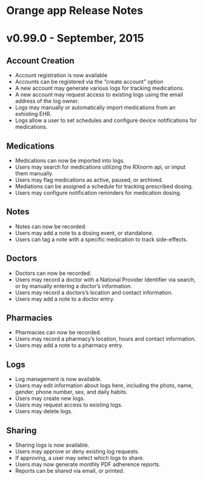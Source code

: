 # Orange app Release Notes

# v0.99.0 - September, 2015

## Account Creation
- Account registration is now available
- Accounts can be registered via the “create account” option
- A new account may generate various logs for tracking medications.
- A new account may request access to existing logs using the email address of the log owner.
- Logs may manually or automatically import medications from an exhisting EHR.
- Logs allow a user to set schedules and configure device notifications for medications.

## Medications
- Medications can now be imported into logs.
- Users may search for medications utilizing the RXnorm api, or imput them manually.
- Users may flag medications as active, paused, or archived.
- Mediations can be assigned a schedule for tracking prescribed dosing.
- Users may configure notification reminders for medication dosing.

## Notes
- Notes can now be recorded.
- Users may add a note to a dosing event, or standalone.
- Users can tag a note with a specific medication to track side-effects.

## Doctors
- Doctors can now be recorded.
- Users may record a doctor with a National Provider Identifier via search, or by manually entering a doctor’s information.
- Users may record a doctors’s location and contact information.
- Users may add a note to a doctor entry.

## Pharmacies
- Pharmacies can now be recorded.
- Users may record a pharmacy’s location, hours and contact information.
- Users may add a note to a pharmacy entry.

## Logs
- Log management is now available.
- Users may edit information about logs here, including the photo, name, gender, phone number, sex, and daily habits.
- Users may create new logs.
- Users may request access to existing logs.
- Users may delete logs.

## Sharing
- Sharing logs is now available.
- Users may approve or deny existing log requests.
- If approving, a user may select which logs to share.
- Users may now generate monthly PDF adherence reports.
- Reports can be shared via email, or printed.
